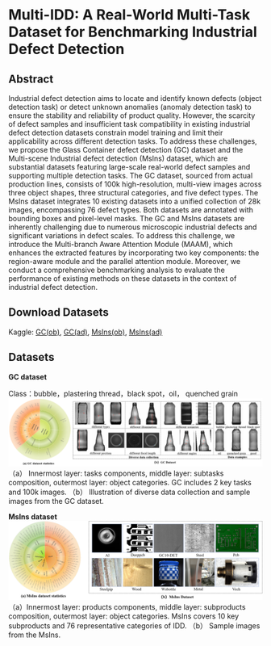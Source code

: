 # Multi-IDD: A Real-World Multi-Task Dataset for Benchmarking Industrial Defect Detection

## Abstract

Industrial defect detection aims to locate and identify known defects $\mathrm{(}$object detection task$\mathrm{)}$ or detect unknown anomalies $\mathrm{(}$anomaly detection task$\mathrm{)}$ to ensure the stability and reliability of product quality. However, the scarcity of defect samples and insufficient task compatibility in existing industrial defect detection datasets constrain model training and limit their applicability across different detection tasks. To address these challenges, we propose the Glass Container defect detection $\mathrm{(}$GC$\mathrm{)}$ dataset and the Multi-scene Industrial defect detection $\mathrm{(}$MsIns$\mathrm{)}$ dataset, which are substantial datasets featuring large-scale real-world defect samples and supporting multiple detection tasks. The GC dataset, sourced from actual production lines, consists of 100k high-resolution, multi-view images across three object shapes, three structural categories, and five defect types. The MsIns dataset integrates 10 existing datasets into a unified collection of 28k images, encompassing 76 defect types. Both datasets are annotated with bounding boxes and pixel-level masks. The GC and MsIns datasets are inherently challenging due to numerous microscopic industrial defects and significant variations in defect scales. To address this challenge, we introduce the Multi-branch Aware Attention Module (MAAM), which enhances the extracted features by incorporating two key components: the region-aware module and the parallel attention module. Moreover, we conduct a comprehensive benchmarking analysis to evaluate the performance of existing methods on these datasets in the context of industrial defect detection.

## Download Datasets

Kaggle: [GC(ob)](http://handlebarsjs.com/), [GC(ad)](http://handlebarsjs.com/), [MsIns(ob)](http://handlebarsjs.com/), [MsIns(ad)](http://handlebarsjs.com/)
         

## Datasets
**GC dataset**

Class：bubble，plastering thread，black spot，oil， quenched grain
![示例图片](images/GC.png)
（a） Innermost layer: tasks components, middle layer: subtasks composition, outermost layer: object categories. GC includes 2 key tasks and 100k images.
（b） Illustration of diverse data collection and sample images from the GC dataset.

**MsIns dataset**
![示例图片](images/MsIns.png)
（a）Innermost layer: products components, middle layer: subproducts composition, outermost layer: object categories. MsIns covers 10 key subproducts and 76 representative categories of IDD.
（b） Sample images from the MsIns.
